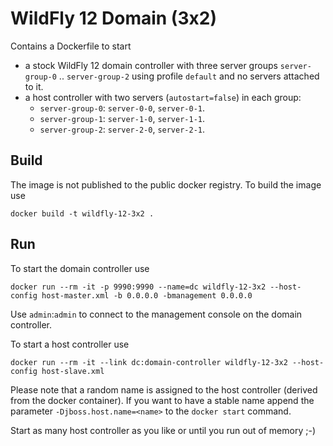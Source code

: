 # WildFly 12 Domain (3x2)

Contains a Dockerfile to start 
 
- a stock WildFly 12 domain controller with three server groups `server-group-0` .. `server-group-2` using profile `default` and no servers attached to it.
- a host controller with two servers (`autostart=false`) in each group: 
    - `server-group-0`: `server-0-0`, `server-0-1`.
    - `server-group-1`: `server-1-0`, `server-1-1`.
    - `server-group-2`: `server-2-0`, `server-2-1`.

## Build

The image is not published to the public docker registry. To build the image use
 
    docker build -t wildfly-12-3x2 .

## Run

To start the domain controller use 

    docker run --rm -it -p 9990:9990 --name=dc wildfly-12-3x2 --host-config host-master.xml -b 0.0.0.0 -bmanagement 0.0.0.0
    
Use `admin`:`admin` to connect to the management console on the domain controller. 
    
To start a host controller use

    docker run --rm -it --link dc:domain-controller wildfly-12-3x2 --host-config host-slave.xml

Please note that a random name is assigned to the host controller (derived from the docker container). If you want to have a stable name append the parameter `-Djboss.host.name=<name>` to the `docker start` command.

Start as many host controller as you like or until you run out of memory ;-)
